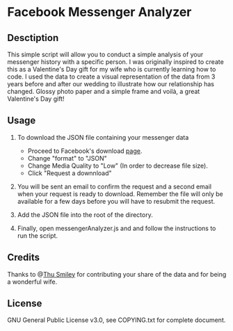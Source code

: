 # **Facebook Messenger Analyzer**
## **Desctiption**
This simple script will allow you to conduct a simple analysis of your messenger history with a specific person. I was originally inspired to create this as a Valentine's Day gift for my wife who is currently learning how to code. I used the data to create a visual representation of the data from 3 years before and after our wedding to illustrate how our relationship has changed. Glossy photo paper and a simple frame and voilà, a great Valentine's Day gift!
## **Usage**

1. To download the JSON file containing your messenger data 
    * Proceed to Facebook's download [page](https://www.facebook.com/dyi).
    * Change "format" to "JSON"
    * Change Media Quality to "Low" (In order to decrease file size).
    * Click "Request a downnload"

2. You will be sent an email to confirm the request and a second email when your request is ready to download. Remember the file will only be available for a few days before you will have to resubmit the request.

3. Add the JSON file into the root of the directory.

4. Finally, open messengerAnalyzer.js and and follow the instructions to run the script.

## **Credits**
Thanks to  @[Thu Smiley](https://github.com/thusmiley/) for contributing your share of the data and for being a wonderful wife.

## **License**
GNU General Public License v3.0, see COPYING.txt for complete document.

